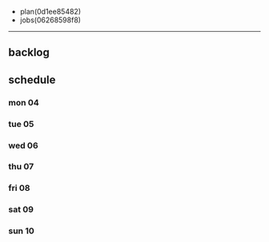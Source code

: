
- plan(0d1ee85482)
- jobs(06268598f8)
---

## backlog

## schedule
### mon 04
### tue 05
### wed 06
### thu 07
### fri 08
### sat 09
### sun 10




